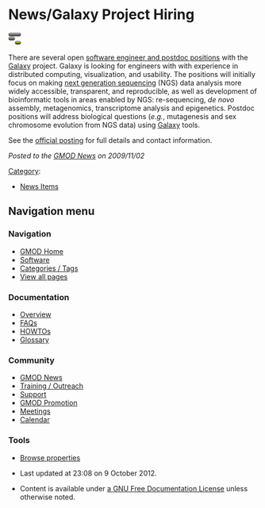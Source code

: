 



<span id="top"></span>




# <span dir="auto">News/Galaxy Project Hiring</span>











<a href="http://bitbucket.org/galaxy/galaxy-central/wiki/job_rc2"
rel="nofollow" title="Galaxy Project Hiring"><img
src="https://raw.githubusercontent.com/GMOD/gmod.github.io/main/mediawiki/images/2/22/GalaxyLogoSmall.png" width="26"
height="25" alt="Galaxy Project Hiring" /></a>



There are several open
<a href="http://bitbucket.org/galaxy/galaxy-central/wiki/job_rc2"
class="external text" rel="nofollow">software engineer and postdoc
positions</a> with the [Galaxy](../Galaxy.1 "Galaxy") project. Galaxy is
looking for engineers with with experience in distributed computing,
visualization, and usability. The positions will initially focus on
making <a href="../Next_generation_sequencing" class="mw-redirect"
title="Next generation sequencing">next generation sequencing</a> (NGS)
data analysis more widely accessible, transparent, and reproducible, as
well as development of bioinformatic tools in areas enabled by NGS:
re-sequencing, *de novo* assembly, metagenomics, transcriptome analysis
and epigenetics. Postdoc positions will address biological questions
(*e.g.*, mutagenesis and sex chromosome evolution from NGS data) using
[Galaxy](../Galaxy.1 "Galaxy") tools.

See the
<a href="http://bitbucket.org/galaxy/galaxy-central/wiki/job_rc2"
class="external text" rel="nofollow">official posting</a> for full
details and contact information.

  



*Posted to the [GMOD News](../GMOD_News "GMOD News") on 2009/11/02*






[Category](../Special%3ACategories "Special%3ACategories"):

- [News Items](../Category%3ANews_Items "Category%3ANews Items")






## Navigation menu







<a href="../Main_Page"
style="background-image: url(../../images/GMOD-cogs.png);"
title="Visit the main page"></a>


### Navigation



- <span id="n-GMOD-Home">[GMOD Home](../Main_Page)</span>
- <span id="n-Software">[Software](../GMOD_Components)</span>
- <span id="n-Categories-.2F-Tags">[Categories /
  Tags](../Categories)</span>
- <span id="n-View-all-pages">[View all
  pages](../Special:AllPages)</span>




### Documentation



- <span id="n-Overview">[Overview](../Overview)</span>
- <span id="n-FAQs">[FAQs](../Category%3AFAQ)</span>
- <span id="n-HOWTOs">[HOWTOs](../Category%3AHOWTO)</span>
- <span id="n-Glossary">[Glossary](../Glossary)</span>




### Community



- <span id="n-GMOD-News">[GMOD News](../GMOD_News)</span>
- <span id="n-Training-.2F-Outreach">[Training /
  Outreach](../Training_and_Outreach)</span>
- <span id="n-Support">[Support](../Support)</span>
- <span id="n-GMOD-Promotion">[GMOD Promotion](../GMOD_Promotion)</span>
- <span id="n-Meetings">[Meetings](../Meetings)</span>
- <span id="n-Calendar">[Calendar](../Calendar)</span>




### Tools

- <span id="t-smwbrowselink"><a href="../Special%253ABrowse/News-2FGalaxy_Project_Hiring"
  rel="smw-browse">Browse properties</a></span>



- <span id="footer-info-lastmod">Last updated at 23:08 on 9 October
  2012.</span>
<!-- - <span id="footer-info-viewcount">6,976 page views.</span> -->
- <span id="footer-info-copyright">Content is available under
  <a href="http://www.gnu.org/licenses/fdl-1.3.html" class="external"
  rel="nofollow">a GNU Free Documentation License</a> unless otherwise
  noted.</span>

<!-- -->



<!-- -->




